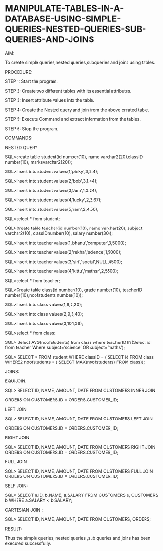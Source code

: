 # MANIPULATE-TABLES-IN-A-DATABASE-USING-SIMPLE-QUERIES-NESTED-QUERIES-SUB-QUERIES-AND-JOINS
AIM:

To create simple queries,nested queries,subqueries and joins using tables.

PROCEDURE:

STEP 1: Start the program.

STEP 2: Create two different tables with its essential attributes.

STEP 3: Insert attribute values into the table.

STEP 4: Create the Nested query and join from the above created table.

STEP 5: Execute Command and extract information from the tables.

STEP 6: Stop the program.

COMMANDS:

NESTED QUERY

SQL>create table student(id number(10), name varchar2(20),classID number(10), marksvarchar2(20));

SQL>insert into student values(1,'pinky',3,2.4);

SQL>insert into student values(2,'bob',3,1.44);

SQL>insert into student values(3,'Jam',1,3.24);

SQL>insert into student values(4,'lucky',2,2.67);

SQL>insert into student values(5,'ram',2,4.56);

SQL>select * from student;

SQL>Create table teacher(id number(10), name varchar(20), subject varchar2(10), classIDnumber(10), salary number(30));

SQL>insert into teacher values(1,’bhanu’,’computer’,3,5000);

SQL>insert into teacher values(2,'rekha','science',1,5000);

SQL>insert into teacher values(3,'siri','social',NULL,4500);

SQL>insert into teacher values(4,'kittu','mathsr',2,5500);

SQL>select * from teacher;

SQL>Create table class(id number(10), grade number(10), teacherID number(10),noofstudents number(10));

SQL>insert into class values(1,8,2,20);

SQL>insert into class values(2,9,3,40);

SQL>insert into class values(3,10,1,38);

SQL>select * from class;

SQL> Select AVG(noofstudents) from class where teacherID IN(Select id from teacher Where subject=’science’ OR subject=’maths’);

SQL> SELECT * FROM student WHERE classID = ( SELECT id FROM class WHERE2 noofstudents = ( SELECT MAX(noofstudents) FROM class));

JOINS:

EQUIJOIN.

SQL> SELECT ID, NAME, AMOUNT, DATE FROM CUSTOMERS INNER JOIN

ORDERS ON CUSTOMERS.ID = ORDERS.CUSTOMER_ID;

LEFT JOIN

SQL> SELECT ID, NAME, AMOUNT, DATE FROM CUSTOMERS LEFT JOIN

ORDERS ON CUSTOMERS.ID = ORDERS.CUSTOMER_ID;

RIGHT JOIN

SQL> SELECT ID, NAME, AMOUNT, DATE FROM CUSTOMERS RIGHT JOIN ORDERS ON CUSTOMERS.ID = ORDERS.CUSTOMER_ID;

FULL JOIN

SQL> SELECT ID, NAME, AMOUNT, DATE FROM CUSTOMERS FULL JOIN ORDERS ON CUSTOMERS.ID = ORDERS.CUSTOMER_ID;

SELF JOIN:

SQL> SELECT a.ID, b.NAME, a.SALARY FROM CUSTOMERS a, CUSTOMERS b WHERE a.SALARY < b.SALARY;

CARTESIAN JOIN :

SQL> SELECT ID, NAME, AMOUNT, DATE FROM CUSTOMERS, ORDERS;

RESULT:

Thus the simple queries, nested queries ,sub queries and joins has been executed successfully.
